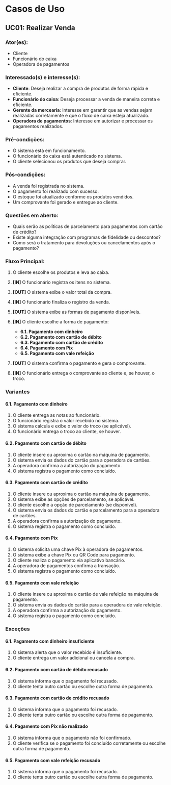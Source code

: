 # Casos de Uso

## UC01: Realizar Venda

### Ator(es):
* Cliente
* Funcionário do caixa
* Operadora de pagamentos

### Interessado(s) e interesse(s):
* **Cliente**: Deseja realizar a compra de produtos de forma rápida e eficiente.
* **Funcionário do caixa**: Deseja processar a venda de maneira correta e eficiente.
* **Gerente da mercearia**: Interesse em garantir que as vendas sejam realizadas corretamente e que o fluxo de caixa esteja atualizado.
* **Operadora de pagamentos**: Interesse em autorizar e processar os pagamentos realizados.

### Pré-condições:
* O sistema está em funcionamento.
* O funcionário do caixa está autenticado no sistema.
* O cliente selecionou os produtos que deseja comprar.

### Pós-condições:
* A venda foi registrada no sistema.
* O pagamento foi realizado com sucesso.
* O estoque foi atualizado conforme os produtos vendidos.
* Um comprovante foi gerado e entregue ao cliente.

### Questões em aberto:
* Quais serão as políticas de parcelamento para pagamentos com cartão de crédito?
* Existe alguma integração com programas de fidelidade ou descontos?
* Como será o tratamento para devoluções ou cancelamentos após o pagamento?

### Fluxo Principal:
1. O cliente escolhe os produtos e leva ao caixa.
   
2. **[IN]** O funcionário registra os itens no sistema.

3. **[OUT]** O sistema exibe o valor total da compra.

4. **[IN]** O funcionário finaliza o registro da venda.

5. **[OUT]** O sistema exibe as formas de pagamento disponíveis.

6. **[IN]** O cliente escolhe a forma de pagamento:
   * **6.1. Pagamento com dinheiro**
   * **6.2. Pagamento com cartão de débito**
   * **6.3. Pagamento com cartão de crédito**
   * **6.4. Pagamento com Pix**
   * **6.5. Pagamento com vale refeição**

7. **[OUT]** O sistema confirma o pagamento e gera o comprovante.

8. **[IN]** O funcionário entrega o comprovante ao cliente e, se houver, o troco.

### Variantes

#### 6.1. Pagamento com dinheiro
1. O cliente entrega as notas ao funcionário.
2. O funcionário registra o valor recebido no sistema.
3. O sistema calcula e exibe o valor do troco (se aplicável).
4. O funcionário entrega o troco ao cliente, se houver.

#### 6.2. Pagamento com cartão de débito
1. O cliente insere ou aproxima o cartão na máquina de pagamento.
2. O sistema envia os dados do cartão para a operadora de cartões.
3. A operadora confirma a autorização do pagamento.
4. O sistema registra o pagamento como concluído.

#### 6.3. Pagamento com cartão de crédito
1. O cliente insere ou aproxima o cartão na máquina de pagamento.
2. O sistema exibe as opções de parcelamento, se aplicável.
3. O cliente escolhe a opção de parcelamento (se disponível).
4. O sistema envia os dados do cartão e parcelamento para a operadora de cartões.
5. A operadora confirma a autorização do pagamento.
6. O sistema registra o pagamento como concluído.

#### 6.4. Pagamento com Pix
1. O sistema solicita uma chave Pix à operadora de pagamentos.
2. O sistema exibe a chave Pix ou QR Code para pagamento.
3. O cliente realiza o pagamento via aplicativo bancário.
4. A operadora de pagamentos confirma a transação.
5. O sistema registra o pagamento como concluído.

#### 6.5. Pagamento com vale refeição
1. O cliente insere ou aproxima o cartão de vale refeição na máquina de pagamento.
2. O sistema envia os dados do cartão para a operadora de vale refeição.
3. A operadora confirma a autorização do pagamento.
4. O sistema registra o pagamento como concluído.

### Exceções

#### 6.1. Pagamento com dinheiro insuficiente
1. O sistema alerta que o valor recebido é insuficiente.
2. O cliente entrega um valor adicional ou cancela a compra.

#### 6.2. Pagamento com cartão de débito recusado
1. O sistema informa que o pagamento foi recusado.
2. O cliente tenta outro cartão ou escolhe outra forma de pagamento.

#### 6.3. Pagamento com cartão de crédito recusado
1. O sistema informa que o pagamento foi recusado.
2. O cliente tenta outro cartão ou escolhe outra forma de pagamento.

#### 6.4. Pagamento com Pix não realizado
1. O sistema informa que o pagamento não foi confirmado.
2. O cliente verifica se o pagamento foi concluído corretamente ou escolhe outra forma de pagamento.

#### 6.5. Pagamento com vale refeição recusado
1. O sistema informa que o pagamento foi recusado.
2. O cliente tenta outro cartão ou escolhe outra forma de pagamento.
